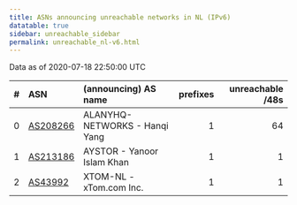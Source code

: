 ```yaml
---
title: ASNs announcing unreachable networks in NL (IPv6)
datatable: true
sidebar: unreachable_sidebar
permalink: unreachable_nl-v6.html
---
```


Data as of 2020-07-18 22:50:00 UTC


<div class="datatable-begin"></div>

|   # | ASN                                      | (announcing) AS name          |   prefixes |   unreachable /48s |
|----:|:-----------------------------------------|:------------------------------|-----------:|-------------------:|
|   0 | [AS208266](unreachable_AS208266-v6.html) | ALANYHQ-NETWORKS - Hanqi Yang |          1 |                 64 |
|   1 | [AS213186](unreachable_AS213186-v6.html) | AYSTOR - Yanoor Islam Khan    |          1 |                  1 |
|   2 | [AS43992](unreachable_AS43992-v6.html)   | XTOM-NL - xTom.com Inc.       |          1 |                  1 |

<div class="datatable-end"></div>